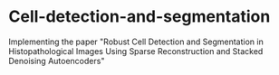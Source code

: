 # Cell-detection-and-segmentation
Implementing the paper "Robust Cell Detection and Segmentation in Histopathological Images Using Sparse Reconstruction and Stacked Denoising Autoencoders"
